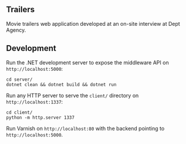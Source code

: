 ## Trailers

Movie trailers web application developed at an on-site interview at Dept Agency.

## Development

Run the .NET development server to expose the middleware API on `http://localhost:5000`:
```
cd server/
dotnet clean && dotnet build && dotnet run
```

Run any HTTP server to serve the `client/` directory on `http://localhost:1337`:

```
cd client/
python -m http.server 1337
```

Run Varnish on `http://localhost:80` with the backend pointing to `http://localhost:5000`.
